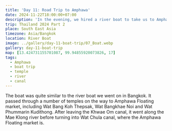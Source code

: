```yaml
---
title: 'Day 11: Road Trip to Amphawa'
date: 2024-11-22T18:00:00+07:00
description: 'In the evening, we hired a river boat to take us to Amphawa Floating Market.'
trip: Thailand 2024 Part 2
place: South East Asia
timezone: Asia/Bangkok
location: River Boat
image: ../gallery/day-11-boat-trip/07_Boat.webp
gallery: day-11-boat-trip
map: [13.424731155701087, 99.94855920073826, 17]
tags:
  - Amphawa
  - boat trip
  - temple
  - river
  - canal
---
```


The boat was quite similar to the river boat we went on in Bangkok. It passed through a number of temples on the way to Amphawa Floating market, including Wat Bang Koh Thepsak, Wat Bangkhae Noi and Wat Phummarin Kudithong. After leaving the Khwae Om canal, it went along the Mae Klong river before turning into Wat Chula canal, where the Amphawa Floating market is.
